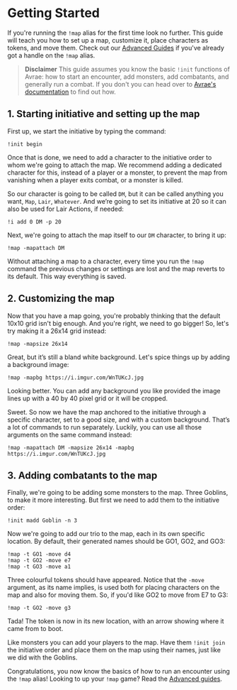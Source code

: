 # Getting Started

If you're running the `!map` alias for the first time look no further. This guide will teach you how to set up a map, customize it, place characters as tokens, and move them. Check out our [Advanced Guides]() if you've already got a handle on the `!map` alias.

> **Disclaimer**
This guide assumes you know the basic `!init` functions of Avrae: how to start an encounter, add monsters, add combatants, and generally run a combat. If you don't you can head over to [Avrae's documentation](https://avrae.readthedocs.io/en/latest/) to find out how.

## 1. Starting initiative and setting up the map

First up, we start the initiative by typing the command:

```
!init begin
```

Once that is done, we need to add a character to the initiative order to whom we're going to attach the map. We recommend adding a dedicated character for this, instead of a player or a monster, to prevent the map from vanishing when a player exits combat, or a monster is killed.

So our character is going to be called `DM`, but it can be called anything you want, `Map`, `Lair`, `Whatever`. And we’re going to set its initiative at 20 so it can also be used for Lair Actions, if needed:

```
!i add 0 DM -p 20
```

Next, we're going to attach the map itself to our `DM` character, to bring it up:

```
!map -mapattach DM
```

Without attaching a map to a character, every time you run the `!map` command the previous changes or settings are lost and the map reverts to its default. This way everything is saved.

## 2. Customizing the map

Now that you have a map going, you're probably thinking that the default 10x10 grid isn't big enough. And you're right, we need to go bigger! So, let's try making it a 26x14 grid instead:

```
!map -mapsize 26x14
```

Great, but it’s still a bland white background. Let's spice things up by adding a background image:

```
!map -mapbg https://i.imgur.com/WnTUKcJ.jpg 
```

Looking better. You can add any background you like provided the image lines up with a 40 by 40 pixel grid or it will be cropped.

Sweet. So now we have the map anchored to the initiative through a specific character, set to a good size, and with a custom background. That’s a lot of commands to run separately. Luckily, you can use all those arguments on the same command instead:

```
!map -mapattach DM -mapsize 26x14 -mapbg https://i.imgur.com/WnTUKcJ.jpg
```

## 3. Adding combatants to the map

Finally, we're going to be adding some monsters to the map. Three Goblins, to make it more interesting. But first we need to add them to the initiative order:

```
!init madd Goblin -n 3
```

Now we're going to add our trio to the map, each in its own specific location. By default, their generated names should be GO1, GO2, and GO3:

```
!map -t GO1 -move d4
!map -t GO2 -move e7
!map -t GO3 -move a1
```

Three colourful tokens should have appeared. Notice that the `-move` argument, as its name implies, is used both for placing characters on the map and also for moving them. So, if you'd like GO2 to move from E7 to G3:

```
!map -t GO2 -move g3
```

Tada! The token is now in its new location, with an arrow showing where it came from to boot.

Like monsters you can add your players to the map. Have them `!init join` the initiative order and place them on the map using their names, just like we did with the Goblins.

Congratulations, you now know the basics of how to run an encounter using the `!map` alias! Looking to up your `!map` game? Read the [Advanced guides]().
